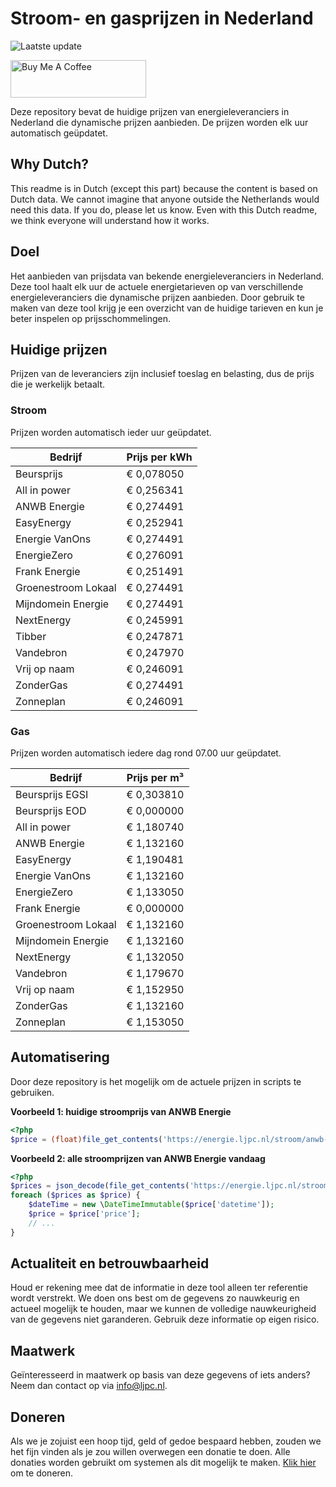 # Stroom- en gasprijzen in Nederland

![Laatste update](https://img.shields.io/badge/laatste%20update-2024--05--20%2002%3A00%20CET-brightgreen)

<a href="https://www.buymeacoffee.com/Lars-" target="_blank"><img src="https://cdn.buymeacoffee.com/buttons/v2/default-orange.png" alt="Buy Me A Coffee" height="60" style="height: 60px !important;width: 217px !important;" ></a>

Deze repository bevat de huidige prijzen van energieleveranciers in Nederland die dynamische prijzen aanbieden. De prijzen worden elk uur automatisch geüpdatet.

## Why Dutch?

This readme is in Dutch (except this part) because the content is based on Dutch data. We cannot imagine that anyone outside the Netherlands would need this data. If you do, please let us know. Even with this Dutch readme, we think
everyone will understand how it works.

## Doel

Het aanbieden van prijsdata van bekende energieleveranciers in Nederland. Deze tool haalt elk uur de actuele energietarieven op van verschillende energieleveranciers die dynamische prijzen aanbieden. Door gebruik te maken van deze tool
krijg je een overzicht van de huidige tarieven en kun je beter inspelen op prijsschommelingen.

## Huidige prijzen

Prijzen van de leveranciers zijn inclusief toeslag en belasting, dus de prijs die je werkelijk betaalt.

### Stroom

Prijzen worden automatisch ieder uur geüpdatet.

 Bedrijf | Prijs per kWh 
---------|---------------
Beursprijs | € 0,078050
All in power | € 0,256341
ANWB Energie | € 0,274491
EasyEnergy | € 0,252941
Energie VanOns | € 0,274491
EnergieZero | € 0,276091
Frank Energie | € 0,251491
Groenestroom Lokaal | € 0,274491
Mijndomein Energie | € 0,274491
NextEnergy | € 0,245991
Tibber | € 0,247871
Vandebron | € 0,247970
Vrij op naam | € 0,246091
ZonderGas | € 0,274491
Zonneplan | € 0,246091


### Gas

Prijzen worden automatisch iedere dag rond 07.00 uur geüpdatet.

 Bedrijf | Prijs per m³ 
---------|--------------
Beursprijs EGSI | € 0,303810
Beursprijs EOD | € 0,000000
All in power | € 1,180740
ANWB Energie | € 1,132160
EasyEnergy | € 1,190481
Energie VanOns | € 1,132160
EnergieZero | € 1,133050
Frank Energie | € 0,000000
Groenestroom Lokaal | € 1,132160
Mijndomein Energie | € 1,132160
NextEnergy | € 1,132050
Vandebron | € 1,179670
Vrij op naam | € 1,152950
ZonderGas | € 1,132160
Zonneplan | € 1,153050


## Automatisering

Door deze repository is het mogelijk om de actuele prijzen in scripts te gebruiken.

**Voorbeeld 1: huidige stroomprijs van ANWB Energie**

```php
<?php
$price = (float)file_get_contents('https://energie.ljpc.nl/stroom/anwb-energie-nu.txt');

```

**Voorbeeld 2: alle stroomprijzen van ANWB Energie vandaag**

```php
<?php
$prices = json_decode(file_get_contents('https://energie.ljpc.nl/stroom/all-in-power-vandaag.json'),true);
foreach ($prices as $price) {
    $dateTime = new \DateTimeImmutable($price['datetime']);
    $price = $price['price'];
    // ...
}
```

## Actualiteit en betrouwbaarheid

Houd er rekening mee dat de informatie in deze tool alleen ter referentie wordt verstrekt. We doen ons best om de gegevens zo nauwkeurig en actueel mogelijk te houden, maar we kunnen de volledige nauwkeurigheid van de gegevens niet
garanderen. Gebruik deze informatie op eigen risico.

## Maatwerk

Geïnteresseerd in maatwerk op basis van deze gegevens of iets anders? Neem dan contact op
via [info@ljpc.nl](mailto:info@ljpc.nl?subject=Energie%20prijzen).

## Doneren

Als we je zojuist een hoop tijd, geld of gedoe bespaard hebben, zouden we het fijn vinden als je zou willen overwegen een
donatie te doen. Alle donaties worden gebruikt om systemen als dit mogelijk te
maken. [Klik hier](https://www.buymeacoffee.com/Lars-) om te doneren.
